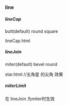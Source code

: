 
### line

##### lineCap
 butt(default)
 round
 square

 lineCap.html

##### lineJoin
 miter(default)
 bevel
 round

 star.html //五角星 的尖角 效果


##### miterLimit 
在 lineJoin 为miter时生效 